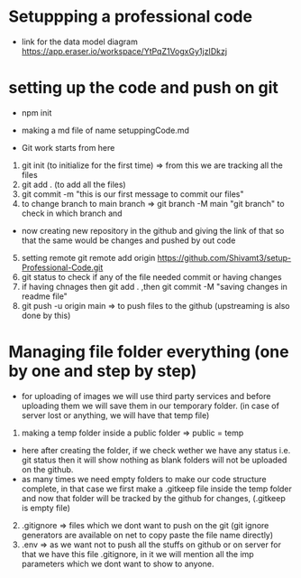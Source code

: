 # Setuppping a professional code 
- link for the data model diagram https://app.eraser.io/workspace/YtPqZ1VogxGy1jzIDkzj

# setting up the code and push on git 
- npm init
- making a md file of name setuppingCode.md

- Git work starts from here
1. git init (to initialize for the first time) => from this we are tracking all the files 
2. git add . (to add all the files)
3. git commit -m "this is our first message to commit our files"
4. to change branch to main branch => git branch -M main
"git branch" to check in which branch and
- now creating new repository in the github and giving the link of that so that the same would be changes and pushed by out code
5. setting remote 
git remote add origin https://github.com/Shivamt3/setup-Professional-Code.git
6. git status to check if any of the file needed commit or having changes
7. if having chnages then git add . ,then git commit -M "saving changes in readme file"
8. git push -u origin main => to push files to the github  (upstreaming is also done by this)

# Managing file folder everything (one by one and step by step)
- for uploading of images we will use third party services and before uploading them we will save them in our temporary folder. (in case of server lost or anything, we will have that temp file)
1. making a temp folder inside a public folder => public = temp
- here after creating the folder, if we check wether we have any status i.e. git status then it will show nothing as blank folders will not be uploaded on the github. 
- as many times we need empty folders to make our code structure complete, in that case we first make a .gitkeep file inside the temp folder and now that folder will be tracked by the github for changes, (.gitkeep is empty file)
2. .gitignore => files which we dont want to push on the git (git ignore generators are available on net to copy paste the file name directly)
3. .env => as we want not to push all the stuffs on github or on server for that we have this file .gitignore, in it we will mention all the imp parameters which we dont want to show to anyone.

